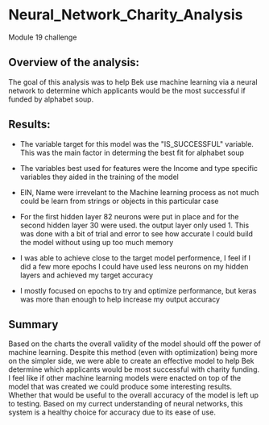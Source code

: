 # Neural_Network_Charity_Analysis
Module 19 challenge



## Overview of the analysis:

The goal of this analysis was to help Bek use machine learning via a neural network to determine which applicants would be the most successful if funded by alphabet soup.


## Results: 

* The variable target for this model was the "IS_SUCCESSFUL" variable. This was the main factor in determing the best fit for alphabet soup
* The variables best used for features were the Income and type specific variables they aided in the training of the model
* EIN, Name were irrevelant to the Machine learning process as not much could be learn from strings or objects in this particular case

* For the first hidden layer 82 neurons were put in place and for the second hidden layer 30 were used. the output layer only used 1. This was done with a bit of trial and error to see how accurate I could build the model without using up too much memory
* I was able to achieve close to the target model performence, I feel if I did a few more epochs I could have used less neurons on my hidden layers and achieved my target accuracy
* I mostly focused on epochs to try and optimize performance, but keras was more than enough to help increase my output accuracy

## Summary

Based on the charts the overall validity of the model should off the power of machine learning. Despite this method (even with optimization) being more on the simpler side, we were able to create an effective model to help Bek determine which applicants would be most successful with charity funding. I feel like if other machine learning models were enacted on top of the model that was created we could produce some interesting results. Whether that would be useful to the overall accuracy of the model is left up to testing. Based on my currect understanding of neural networks, this system is a healthy choice for accuracy due to its ease of use. 



